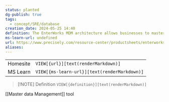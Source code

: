 ```yaml
---
status: planted
dg-publish: true
tags:
  - concept/SRE/database
creation_date: 2024-05-25 14:40
definition: The EnterWorks MDM architecture allows businesses to master the complexity of digitally accelerated environments while enabling rapid integration of emerging technologies that are required to compete.
ms-learn-url: undefined
url: https://www.precisely.com/resource-center/productsheets/enterworks-multi-domain-mdm-overview
aliases: 
---
```


|          |                                              |
| -------- | -------------------------------------------- |
| Homesite | `VIEW[{url}][text(renderMarkdown)]`          |
| MS Learn | `VIEW[{ms-learn-url}][text(renderMarkdown)]` |

> [!NOTE] Definition
> `VIEW[{definition}][text(renderMarkdown)]`


[[Master data Management]] tool
